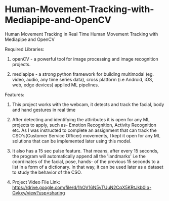 # Human-Movement-Tracking-with-Mediapipe-and-OpenCV
Human Movement Tracking in Real Time
Human Movement Tracking with Mediapipe and OpenCV

Required Libraries:

1. openCV - a powerful tool for image processing and image recognition projects.

2. mediapipe - a strong python framework for building multimodal (eg. video, audio, any time series data), cross platform (i.e Android, iOS, web, edge devices) applied ML pipelines.

Features:

1. This project works with the webcam, it detects and track the facial, body and hand gestures in real time

2. After detecting and identifying the attiributes it is open for any ML projects to apply, such as- Emotion Recognition, Activity Recognition etc. As I was instructed to complete an assignment that can track the CSO's(Customer Service Officer)
movements, I kept it open for any ML solutions that can be implemented later using this model.

3. It also has a 15 sec pulse feature. That means, after every 15 seconds, the program will automatically append all the
'landmarks' i.e the coordinates of the facial, pose, hands- of the previous 15 seconds to a list in a form of a dictionary. In that way, it can be used later as a dataset to study the behavior of the CSO.

4. Project Video File Link: https://drive.google.com/file/d/1hOV16N5vTUuN2CqX5KRtJkb0Iq-Gvkxy/view?usp=sharing
